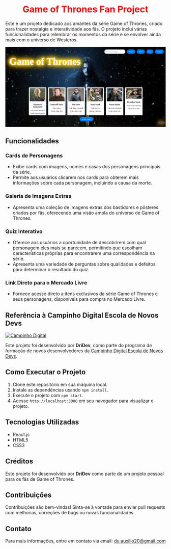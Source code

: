 <h1 align="center"><strong style="color:red;">Game of Thrones Fan Project</strong></h1>

Este é um projeto dedicado aos amantes da série Game of Thrones, criado para trazer nostalgia e interatividade aos fãs. O projeto inclui várias funcionalidades para relembrar os momentos da série e se envolver ainda mais com o universo de Westeros.

![Game of Thrones Fan Project](https://github.com/DriDri1308/projet/raw/master/Captura%20de%20tela%20de%202024-06-05%2020-10-02.png)

## Funcionalidades

### Cards de Personagens
- Exibe cards com imagens, nomes e casas dos personagens principais da série.
- Permite aos usuários clicarem nos cards para obterem mais informações sobre cada personagem, incluindo a causa da morte.

### Galeria de Imagens Extras
- Apresenta uma coleção de imagens extras dos bastidores e pôsteres criados por fãs, oferecendo uma visão ampla do universo de Game of Thrones.

### Quiz Interativo
- Oferece aos usuários a oportunidade de descobrirem com qual personagem eles mais se parecem, permitindo que escolham características próprias para encontrarem uma correspondência na série.
- Apresenta uma variedade de perguntas sobre qualidades e defeitos para determinar o resultado do quiz.

### Link Direto para o Mercado Livre
- Fornece acesso direto a itens exclusivos da série Game of Thrones e seus personagens, disponíveis para compra no Mercado Livre.

## Referência à Campinho Digital Escola de Novos Devs

[![Campinho Digital](https://edu.campinhodigital.org/pluginfile.php/1/core_admin/logocompact/300x300/1707862617/logo_campinho_compacto.png)](https://edu.campinhodigital.org/)

Este projeto foi desenvolvido por **DriDev**, como parte do programa de formação de novos desenvolvedores da [Campinho Digital Escola de Novos Devs](https://edu.campinhodigital.org/).
## Como Executar o Projeto

1. Clone este repositório em sua máquina local.
2. Instale as dependências usando `npm install`.
3. Execute o projeto com `npm start`.
4. Acesse `http://localhost:3000` em seu navegador para visualizar o projeto.

## Tecnologias Utilizadas

- React.js
- HTML5
- CSS3

## Créditos

Este projeto foi desenvolvido por <strong>DriDev</strong> como parte de um projeto pessoal para os fãs de Game of Thrones.

## Contribuições

Contribuições são bem-vindas! Sinta-se à vontade para enviar pull requests com melhorias, correções de bugs ou novas funcionalidades.

## Contato

Para mais informações, entre em contato via email: du.auxilio20@gmail.com